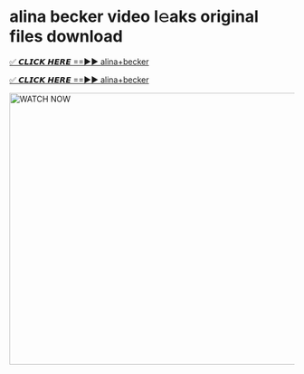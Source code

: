 # alina becker video l𝚎aks original files download

<p><a href="https://mediafirer.com/alina+becker&ref=titik" rel="nofollow">✅ 𝘾𝙇𝙄𝘾𝙆 𝙃𝙀𝙍𝙀 ==►► alina+becker</a></p>

<p><a href="https://mediafirer.com/alina+becker&ref=titik" rel="nofollow">✅ 𝘾𝙇𝙄𝘾𝙆 𝙃𝙀𝙍𝙀 ==►► alina+becker</a></p>

<p><a rel="nofollow" title="WATCH NOW" href="https://mediafirer.com/alina+becker&ref=titik"><img border="alina+becker" height="480" width="854" title="WATCH NOW" alt="WATCH NOW" src="https://i.imgur.com/WiGg2rx.gif"></a></p>